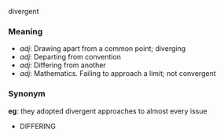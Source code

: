 divergent
### Meaning
+ _adj_: Drawing apart from a common point; diverging
+ _adj_: Departing from convention
+ _adj_: Differing from another
+ _adj_: Mathematics. Failing to approach a limit; not convergent

### Synonym

__eg__: they adopted divergent approaches to almost every issue

+ DIFFERING


